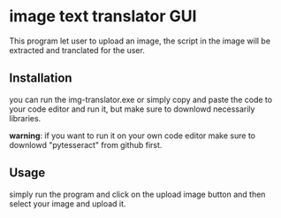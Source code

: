 # image text translator GUI

This program let user to upload an image, the script in the image will be extracted and tranclated for the user.

## Installation

you can run the img-translator.exe or simply copy and paste the code to your code editor and run it, but make sure to downlowd necessarily libraries.

**warning**: if you want to run it on your own code editor make sure to downlowd "pytesseract" from github first.

## Usage 

simply run the program and click on the upload image button and then select your image and upload it.

